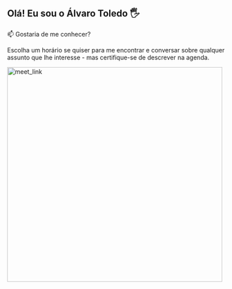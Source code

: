 ## Olá! Eu sou o Álvaro Toledo 🖐️

📫 Gostaria de me conhecer?

Escolha um horário se quiser para me encontrar e conversar sobre qualquer assunto que lhe interesse - mas certifique-se de descrever na agenda.

<a href="https://calendly.com/allvaro-toledo/30min/" target="_blank"><img width="498" alt="meet_link" src="https://user-images.githubusercontent.com/15426564/144297439-f530f383-e73e-41e0-9914-a9b7d3f432e5.png"></a>

